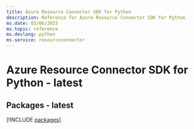 ```yaml
---
title: Azure Resource Connector SDK for Python
description: Reference for Azure Resource Connector SDK for Python
ms.date: 03/06/2025
ms.topic: reference
ms.devlang: python
ms.service: resourceconnector
---
```

# Azure Resource Connector SDK for Python - latest
## Packages - latest
[!INCLUDE [packages](resource-connector-index.md)]